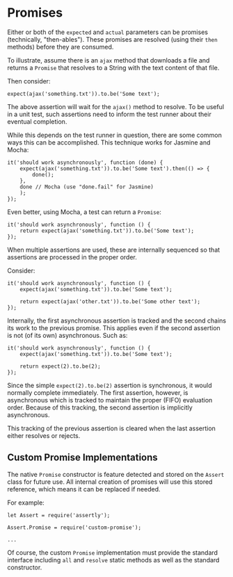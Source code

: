 # Promises

Either or both of the `expected` and `actual` parameters can be promises (technically,
"then-ables"). These promises are resolved (using their `then` methods) before they are
consumed.

To illustrate, assume there is an `ajax` method that downloads a file and returns a
`Promise` that resolves to a String with the text content of that file.

Then consider:

    expect(ajax('something.txt')).to.be('Some text');

The above assertion will wait for the `ajax()` method to resolve. To be useful in a unit
test, such assertions need to inform the test runner about their eventual completion.

While this depends on the test runner in question, there are some common ways this can
be accomplished. This technique works for Jasmine and Mocha:

    it('should work asynchronously', function (done) {
        expect(ajax('something.txt')).to.be('Some text').then(() => {
            done();
        },
        done // Mocha (use "done.fail" for Jasmine)
        );
    });

Even better, using Mocha, a test can return a `Promise`:

    it('should work asynchronously', function () {
        return expect(ajax('something.txt')).to.be('Some text');
    });

When multiple assertions are used, these are internally sequenced so that assertions
are processed in the proper order.

Consider:

    it('should work asynchronously', function () {
        expect(ajax('something.txt')).to.be('Some text');

        return expect(ajax('other.txt')).to.be('Some other text');
    });

Internally, the first asynchronous assertion is tracked and the second chains its
work to the previous promise. This applies even if the second assertion is not (of its
own) asynchronous. Such as:

    it('should work asynchronously', function () {
        expect(ajax('something.txt')).to.be('Some text');

        return expect(2).to.be(2);
    });

Since the simple `expect(2).to.be(2)` assertion is synchronous, it would normally
complete immediately. The first assertion, however, is asynchronous which is tracked
to maintain the proper (FIFO) evaluation order. Because of this tracking, the second
assertion is implicitly asynchronous.

This tracking of the previous assertion is cleared when the last assertion either
resolves or rejects.

## Custom Promise Implementations

The native `Promise` constructor is feature detected and stored on the `Assert` class
for future use. All internal creation of promises will use this stored reference, which
means it can be replaced if needed.

For example:

    let Assert = require('assertly');

    Assert.Promise = require('custom-promise');

    ...

Of course, the custom `Promise` implementation must provide the standard interface
including `all` and `resolve` static methods as well as the standard constructor.
